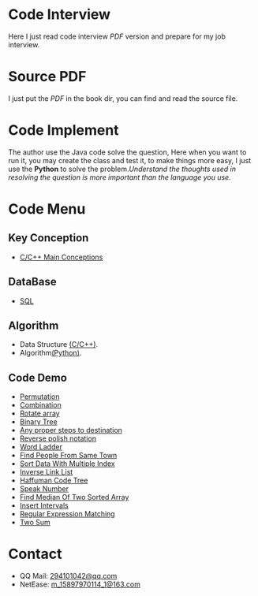 Code Interview
==============

Here I just read code interview *PDF* version and prepare for my job interview.

Source PDF
==========

I just put the *PDF* in the book dir, you can find and read the source file.

Code Implement
==============

The author use the Java code solve the question, Here when you want to run it, you may create the class and test it, to make things more easy, I just use the **Python** to solve the problem.*Understand the thoughts used in resolving the question is more important than the language you use.*

Code Menu
=========

Key Conception
--------------

-	[C/C++ Main Conceptions](http://c.biancheng.net/cpp/biancheng/cpp/jingyan/list_172_3.html)

DataBase
--------

-	[SQL](http://www.tutorialspoint.com/sql/index.htm)

Algorithm
---------

-	Data Structure [(C/C++)](https://github.com/smileboywtu/C-projects/tree/master/c-datestructure).
-	Algorithm[(Python)](https://github.com/smileboywtu/algorithms-using-python).

Code Demo
---------

-	[Permutation](https://github.com/smileboywtu/Code-Interview/blob/master/permutation.py)
-	[Combination](https://github.com/smileboywtu/Code-Interview/blob/master/combination.py)
-	[Rotate array](https://github.com/smileboywtu/Code-Interview/blob/master/rotate-array.py)
-	[Binary Tree](https://github.com/smileboywtu/Code-Interview/blob/master/binary-tree.py)
-	[Any proper steps to destination](https://github.com/smileboywtu/Code-Interview/blob/master/steps-to-distination.py)
-	[Reverse polish notation](https://github.com/smileboywtu/Code-Interview/blob/master/evaluate-reverse-polish-notation.py)
-	[Word Ladder](https://github.com/smileboywtu/Code-Interview/blob/master/word-ladder.py)
-	[Find People From Same Town](https://github.com/smileboywtu/Code-Interview/blob/master/find-people-from-same-town.py)
-	[Sort Data With Multiple Index](https://github.com/smileboywtu/Code-Interview/blob/master/sort-multi-index.py)
-	[Inverse Link List](https://github.com/smileboywtu/Code-Interview/blob/master/inverse-link-list.py)
-	[Haffuman Code Tree](https://github.com/smileboywtu/Code-Interview/blob/master/haffuman-code.py)
-	[Speak Number](https://github.com/smileboywtu/Code-Interview/blob/master/integer-to-nature-language.py)
-	[Find Median Of Two Sorted Array](https://github.com/smileboywtu/Code-Interview/blob/master/media-of-two-sorted-array.py)
-	[Insert Intervals](https://github.com/smileboywtu/Code-Interview/blob/master/insert-interval.py)
-	[Regular Expression Matching](https://github.com/smileboywtu/Code-Interview/blob/master/regular-expression-match.py)
-	[Two Sum](https://github.com/smileboywtu/Code-Interview/blob/master/two-sum.py)

Contact
=======

-	QQ Mail: 294101042@qq.com
-	NetEase: m_15897970114_1@163.com
